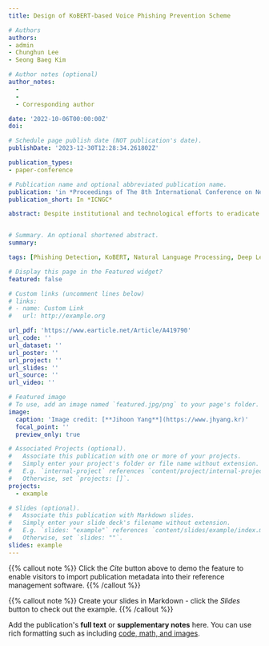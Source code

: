 ```yaml
---
title: Design of KoBERT-based Voice Phishing Prevention Scheme

# Authors
authors:
- admin
- Chunghun Lee
- Seong Baeg Kim

# Author notes (optional)
author_notes:
  -
  -
  - Corresponding author

date: '2022-10-06T00:00:00Z'
doi:

# Schedule page publish date (NOT publication's date).
publishDate: '2023-12-30T12:28:34.261802Z'

publication_types:
- paper-conference

# Publication name and optional abbreviated publication name.
publication: 'in *Proceedings of The 8th International Conference on Next Generation Computing 2022*'
publication_short: In *ICNGC*

abstract: Despite institutional and technological efforts to eradicate voice phishing, the number of cases of voice phishing has continued to increase over the past decade. This is because it is increasingly difficult for victims to distinguish between voice phishing and normal calls due to the diversification, intelligence, and sophistication of voice phishing techniques. Although there have been studies on techniques to detect voice phishing, the effectiveness of anti-voice phishing is still insufficient. Therefore, in this study, we propose a voice phishing prevention education scheme that will enhance the general public's cognitive awareness of voice phishing and help protect potential victims. We propose a voice phishing detection model trained with real and normal calling voices using deep learning-based KoBERT, a service that evaluates voice phishing risk and provides voice phishing prevention training content and countermeasures in case of damage.


# Summary. An optional shortened abstract.
summary: 

tags: [Phishing Detection, KoBERT, Natural Language Processing, Deep Learning, Prevention Service]

# Display this page in the Featured widget?
featured: false

# Custom links (uncomment lines below)
# links:
# - name: Custom Link
#   url: http://example.org

url_pdf: 'https://www.earticle.net/Article/A419790'
url_code: ''
url_dataset: ''
url_poster: ''
url_project: ''
url_slides: ''
url_source: ''
url_video: ''

# Featured image
# To use, add an image named `featured.jpg/png` to your page's folder.
image:
  caption: 'Image credit: [**Jihoon Yang**](https://www.jhyang.kr)'
  focal_point: ''
  preview_only: true

# Associated Projects (optional).
#   Associate this publication with one or more of your projects.
#   Simply enter your project's folder or file name without extension.
#   E.g. `internal-project` references `content/project/internal-project/index.md`.
#   Otherwise, set `projects: []`.
projects:
  - example

# Slides (optional).
#   Associate this publication with Markdown slides.
#   Simply enter your slide deck's filename without extension.
#   E.g. `slides: "example"` references `content/slides/example/index.md`.
#   Otherwise, set `slides: ""`.
slides: example
---
```


{{% callout note %}}
Click the _Cite_ button above to demo the feature to enable visitors to import publication metadata into their reference management software.
{{% /callout %}}

{{% callout note %}}
Create your slides in Markdown - click the _Slides_ button to check out the example.
{{% /callout %}}

Add the publication's **full text** or **supplementary notes** here. You can use rich formatting such as including [code, math, and images](https://docs.hugoblox.com/content/writing-markdown-latex/).
